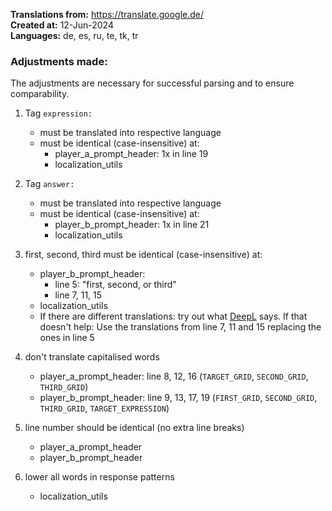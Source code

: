 **Translations from:** https://translate.google.de/  
**Created at:** 12-Jun-2024  
**Languages:** de, es, ru, te, tk, tr

### Adjustments made:

The adjustments are necessary for successful parsing and to ensure comparability.

1. Tag `expression:`
   - must be translated into respective language
   - must be identical (case-insensitive) at:
     - player_a_prompt_header: 1x in line 19
     - localization_utils

1. Tag `answer:`
   - must be translated into respective language
   - must be identical (case-insensitive) at:
     - player_b_prompt_header: 1x in line 21
     - localization_utils

1. first, second, third must be identical (case-insensitive) at:
   - player_b_prompt_header:
     - line 5: "first, second, or third"
     - line 7, 11, 15
   - localization_utils
   - If there are different translations: try out what [DeepL](https://www.deepl.com/de/translator) says. If that doesn't help: Use the translations from line 7, 11 and 15 replacing the ones in line 5

1. don't translate capitalised words
   - player_a_prompt_header: line 8, 12, 16 (`TARGET_GRID`, `SECOND_GRID`, `THIRD_GRID`)
   - player_b_prompt_header: line 9, 13, 17, 19 (`FIRST_GRID`, `SECOND_GRID`, `THIRD_GRID`, `TARGET_EXPRESSION`)

1. line number should be identical (no extra line breaks)
   - player_a_prompt_header
   - player_b_prompt_header

1. lower all words in response patterns
   - localization_utils
